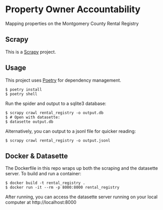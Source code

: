 # Property Owner Accountability

Mapping properties on the Montgomery County Rental Registry

## Scrapy

This is a [Scrapy](https://docs.scrapy.org/en/latest/index.html) project.

## Usage

This project uses [Poetry](https://python-poetry.org/) for dependency management.

```console
$ poetry install
$ poetry shell
```

Run the spider and output to a sqlite3 database:

```console
$ scrapy crawl rental_registry -o output.db
$ # Open with datasette:
$ datasette output.db
```

Alternatively, you can output to a jsonl file for quicker reading:

```console
$ scrapy crawl rental_registry -o output.jsonl
```

## Docker & Datasette

The Dockerfile in this repo wraps up both the scraping and the datasette server. To build and run a container:

```console
$ docker build -t rental_registry .
$ docker run -it --rm -p 8000:8000 rental_registry
```

After running, you can access the datasette server running on your local computer at http://localhost:8000
